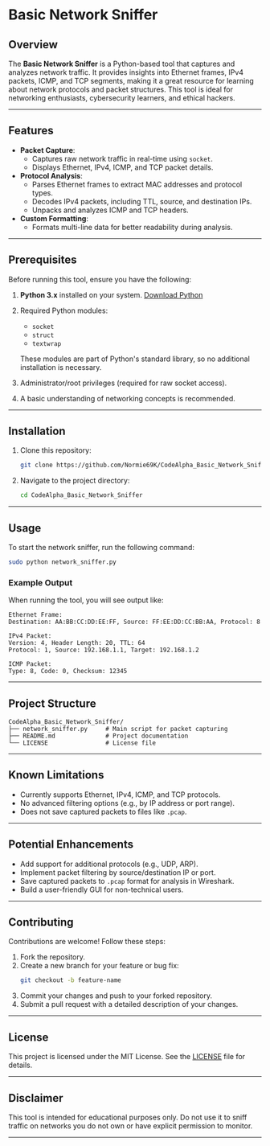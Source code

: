 #  Basic Network Sniffer

## Overview

The **Basic Network Sniffer** is a Python-based tool that captures and analyzes network traffic. It provides insights into Ethernet frames, IPv4 packets, ICMP, and TCP segments, making it a great resource for learning about network protocols and packet structures. This tool is ideal for networking enthusiasts, cybersecurity learners, and ethical hackers.

---

## Features

- **Packet Capture**:
  - Captures raw network traffic in real-time using `socket`.
  - Displays Ethernet, IPv4, ICMP, and TCP packet details.
- **Protocol Analysis**:
  - Parses Ethernet frames to extract MAC addresses and protocol types.
  - Decodes IPv4 packets, including TTL, source, and destination IPs.
  - Unpacks and analyzes ICMP and TCP headers.
- **Custom Formatting**:
  - Formats multi-line data for better readability during analysis.

---

## Prerequisites

Before running this tool, ensure you have the following:

1. **Python 3.x** installed on your system. [Download Python](https://www.python.org/downloads/)

2. Required Python modules:

   - `socket`
   - `struct`
   - `textwrap`

   These modules are part of Python's standard library, so no additional installation is necessary.

3. Administrator/root privileges (required for raw socket access).

4. A basic understanding of networking concepts is recommended.

---

## Installation

1. Clone this repository:

   ```bash
   git clone https://github.com/Normie69K/CodeAlpha_Basic_Network_Sniffer.git
   ```

2. Navigate to the project directory:

   ```bash
   cd CodeAlpha_Basic_Network_Sniffer
   ```

---

## Usage

To start the network sniffer, run the following command:

```bash
sudo python network_sniffer.py
```

### Example Output

When running the tool, you will see output like:

```
Ethernet Frame:
Destination: AA:BB:CC:DD:EE:FF, Source: FF:EE:DD:CC:BB:AA, Protocol: 8

IPv4 Packet:
Version: 4, Header Length: 20, TTL: 64
Protocol: 1, Source: 192.168.1.1, Target: 192.168.1.2

ICMP Packet:
Type: 8, Code: 0, Checksum: 12345
```

---

## Project Structure

```
CodeAlpha_Basic_Network_Sniffer/
├── network_sniffer.py     # Main script for packet capturing
├── README.md              # Project documentation
└── LICENSE                # License file
```

---

## Known Limitations

- Currently supports Ethernet, IPv4, ICMP, and TCP protocols.
- No advanced filtering options (e.g., by IP address or port range).
- Does not save captured packets to files like `.pcap`.

---

## Potential Enhancements

- Add support for additional protocols (e.g., UDP, ARP).
- Implement packet filtering by source/destination IP or port.
- Save captured packets to `.pcap` format for analysis in Wireshark.
- Build a user-friendly GUI for non-technical users.

---

## Contributing

Contributions are welcome! Follow these steps:

1. Fork the repository.
2. Create a new branch for your feature or bug fix:
   ```bash
   git checkout -b feature-name
   ```
3. Commit your changes and push to your forked repository.
4. Submit a pull request with a detailed description of your changes.

---

## License

This project is licensed under the MIT License. See the [LICENSE](LICENSE) file for details.

---

## Disclaimer

This tool is intended for educational purposes only. Do not use it to sniff traffic on networks you do not own or have explicit permission to monitor.

---

